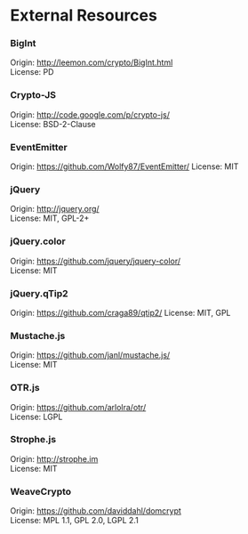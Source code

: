 # External Resources

### BigInt
Origin: http://leemon.com/crypto/BigInt.html  
License: PD  

### Crypto-JS
Origin: http://code.google.com/p/crypto-js/  
License: BSD-2-Clause  

### EventEmitter
Origin: https://github.com/Wolfy87/EventEmitter/
License: MIT  

### jQuery
Origin: http://jquery.org/  
License: MIT, GPL-2+  

### jQuery.color
Origin: https://github.com/jquery/jquery-color/  
License: MIT  

### jQuery.qTip2
Origin: https://github.com/craga89/qtip2/
License: MIT, GPL  

### Mustache.js
Origin: https://github.com/janl/mustache.js/  
License: MIT  

### OTR.js
Origin: https://github.com/arlolra/otr/  
License: LGPL  

### Strophe.js
Origin: http://strophe.im  
License: MIT  

### WeaveCrypto
Origin: https://github.com/daviddahl/domcrypt  
License: MPL 1.1, GPL 2.0, LGPL 2.1  
